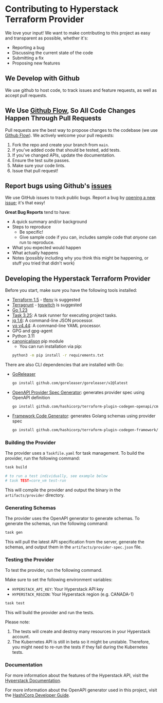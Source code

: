 # Contributing to Hyperstack Terraform Provider

We love your input! We want to make contributing to this project as easy and transparent as possible, whether it's:

- Reporting a bug
- Discussing the current state of the code
- Submitting a fix
- Proposing new features

## We Develop with Github

We use github to host code, to track issues and feature requests, as well as accept pull requests.

## We Use [Github Flow](https://guides.github.com/introduction/flow/index.html), So All Code Changes Happen Through Pull Requests

Pull requests are the best way to propose changes to the codebase (we use [Github Flow](https://guides.github.com/introduction/flow/index.html)). We actively welcome your pull requests:

1. Fork the repo and create your branch from `main`.
2. If you've added code that should be tested, add tests.
3. If you've changed APIs, update the documentation.
4. Ensure the test suite passes.
5. Make sure your code lints.
6. Issue that pull request!

## Report bugs using Github's [issues](https://github.com/NexGenCloud/terraform-provider-hyperstack/issues)

We use GitHub issues to track public bugs. Report a bug by [opening a new issue](); it's that easy!

**Great Bug Reports** tend to have:

- A quick summary and/or background
- Steps to reproduce
  - Be specific!
  - Give sample code if you can, includes sample code that _anyone_ can run to reproduce.
- What you expected would happen
- What actually happens
- Notes (possibly including why you think this might be happening, or stuff you tried that didn't work)

## Developing the Hyperstack Terraform Provider

Before you start, make sure you have the following tools installed:

- [Terraform 1.5](https://developer.hashicorp.com/terraform/install) - [tfenv](https://github.com/tfutils/tfenv) is suggested
- [Terragrunt](https://terragrunt.gruntwork.io/) - [tgswitch](https://tgswitch.warrensbox.com/) is suggested
- [Go 1.23](https://golang.org/dl/)
- [Task 3.25](https://taskfile.dev/installation/): A task runner for executing project tasks.
- [jq 1.6](https://jqlang.github.io/jq/download/): A command-line JSON processor.
- [yq v4.44](https://github.com/mikefarah/yq/): A command-line YAML processor.
- GPG and gpg-agent
- Python 3.11
- [canonicaljson](https://pypi.org/project/canonicaljson/) pip module
  - You can run installation via pip:
  ```bash
  python3 -m pip install -r requirements.txt
  ```

There are also CLI dependencies that are installed with Go:

- [GoReleaser](https://goreleaser.com/)
  ```bash
  go install github.com/goreleaser/goreleaser/v2@latest
  ```
- [OpenAPI Provider Spec Generator](https://developer.hashicorp.com/terraform/plugin/code-generation/openapi-generator): generates provider spec using OpenAPI definition
  ```bash
  go install github.com/hashicorp/terraform-plugin-codegen-openapi/cmd/tfplugingen-openapi@latest
  ```
- [Framework Code Generator](https://developer.hashicorp.com/terraform/plugin/code-generation/framework-generator): generates Golang schemas using provider spec
  ```bash
  go install github.com/hashicorp/terraform-plugin-codegen-framework/cmd/tfplugingen-framework@latest
  ```

### Building the Provider

The provider uses a `Taskfile.yaml` for task management. To build the provider, run the following command:

```bash
task build

# to run a test individually, see example below
# task TEST=core_vm test-run
```

This will compile the provider and output the binary in the `artifacts/provider` directory.

### Generating Schemas

The provider uses the OpenAPI generator to generate schemas. To generate the schemas, run the following command:

```bash
task gen
```

This will pull the latest API specification from the server, generate the schemas, and output them in the `artifacts/provider-spec.json` file.

### Testing the Provider

To test the provider, run the following command.

Make sure to set the following environment variables:

- `HYPERSTACK_API_KEY`: Your Hyperstack API key
- `HYPERSTACK_REGION`: Your Hyperstack region (e.g. CANADA-1)

```bash
task test
```

This will build the provider and run the tests.

Please note:

1. The tests will create and destroy many resources in your Hyperstack account.
2. The Kubernetes API is still in beta so it might be unstable. Therefore, you might need to re-run the tests if they fail during the Kubernetes tests.

### Documentation

For more information about the features of the Hyperstack API, visit the [Hyperstack Documentation](https://infrahub-doc.nexgencloud.com/docs/features/).

For more information about the OpenAPI generator used in this project, visit the [HashiCorp Developer Guide](https://developer.hashicorp.com/terraform/plugin/code-generation/openapi-generator).
